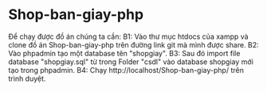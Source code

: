 # Shop-ban-giay-php
Để chạy được đồ án chúng ta cần:
B1: Vào thư mục htdocs của xampp và clone đồ án Shop-ban-giay-php trên đường link git mà mình được share.
B2: Vào phpadmin tạo một database tên "shopgiay".
B3: Sau đó import file database "shopgiay.sql" từ trong Folder "csdl" vào database shopgiay mới tạo trong phpadmin.
B4: Chạy http://localhost/Shop-ban-giay-php/ trên trình duyệt.

